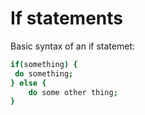 # If statements

Basic syntax of an if statemet:

```sh
if(something) {
 do something;
} else {
    do some other thing;
}
```
